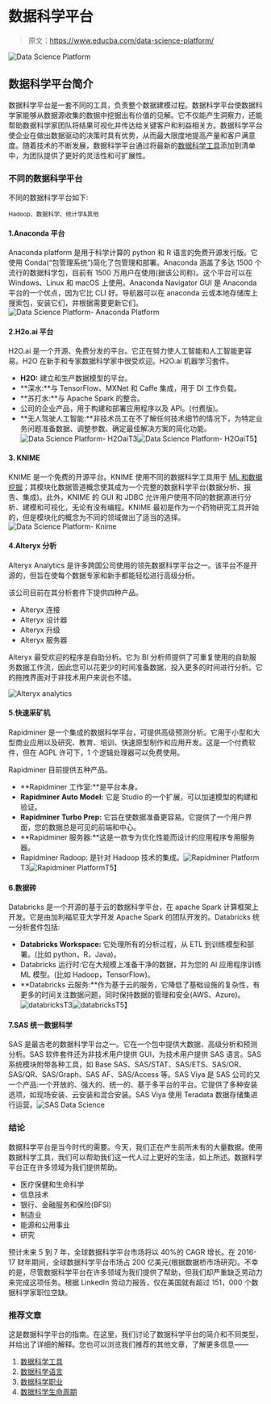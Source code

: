 # 数据科学平台

> 原文：<https://www.educba.com/data-science-platform/>

![Data Science Platform](img/cef9356d27e3d40333a16c78757f5ec8.png)



## 数据科学平台简介

数据科学平台是一套不同的工具，负责整个数据建模过程。数据科学平台使数据科学家能够从数据源收集的数据中挖掘出有价值的见解。它不仅能产生洞察力，还能帮助数据科学家团队将结果可视化并传达给关键客户和利益相关方。数据科学平台使企业在做出数据驱动的决策时具有优势，从而最大限度地提高产量和客户满意度。随着技术的不断发展，数据科学平台通过将最新的[数据科学工具](https://www.educba.com/data-science-tools/)添加到清单中，为团队提供了更好的灵活性和可扩展性。

### 不同的数据科学平台

不同的数据科学平台如下:

<small>Hadoop、数据科学、统计学&其他</small>

#### 1.Anaconda 平台

Anaconda platform 是用于科学计算的 python 和 R 语言的免费开源发行版。它使用 Conda(“包管理系统”)简化了包管理和部署。Anaconda 涵盖了多达 1500 个流行的数据科学包，目前有 1500 万用户在使用(据该公司称)。这个平台可以在 Windows、Linux 和 macOS 上使用。Anaconda Navigator GUI 是 Anaconda 平台的一个优点，因为它比 CLI 好。导航器可以在 anaconda 云或本地存储库上搜索包，安装它们，并根据需要更新它们。![Data Science Platform- Anaconda Platform](img/bed0e9c378ad560e70d844de3397f4fd.png)



#### 2.H2o.ai 平台

H2O.ai 是一个开源、免费分发的平台。它正在努力使人工智能和人工智能更容易。H2O 在新手和专家数据科学家中很受欢迎。H2O.ai 机器学习套件。

*   **H2O:** 建立和生产数据模型的平台。
*   **深水:**与 TensorFlow、MXNet 和 Caffe 集成，用于 Dl 工作负载。
*   **苏打水:**与 Apache Spark 的整合。
*   公司的企业产品，用于构建和部署应用程序以及 API。(付费版)。
*   **无人驾驶人工智能:**非技术员工在不了解任何技术细节的情况下，为特定业务问题准备数据、调整参数、确定最佳解决方案的简化功能。![Data Science Platform- H2Oai](img/e9549d91bde69b59311535f55ca1b8c5.png)T3![Data Science Platform- H2Oai](img/e9549d91bde69b59311535f55ca1b8c5.png)T5】

#### 3\. KNIME

KNIME 是一个免费的开源平台。KNIME 使用不同的数据科学工具用于 [ML 和数据挖掘](https://www.educba.com/data-mining-vs-machine-learning/)；其模块化数据管道概念使其成为一个完整的数据科学平台(数据分析、报告、集成)。此外，KNIME 的 GUI 和 JDBC 允许用户使用不同的数据源进行分析、建模和可视化，无论有没有编程。KNIME 最初是作为一个药物研究工具开始的，但是模块化的概念为不同的领域做出了适当的选择。![Data Science Platform- Knime](img/0e15a88989ea02ab32efbf31debc7a82.png)



#### 4.Alteryx 分析

Alteryx Analytics 是许多跨国公司使用的领先数据科学平台之一。该平台不是开源的，但旨在使每个数据专家和新手都能轻松进行高级分析。

该公司目前在其分析套件下提供四种产品。

*   Alteryx 连接
*   Alteryx 设计器
*   Alteryx 升级
*   Alteryx 服务器

Alteryx 最受欢迎的程序是自助分析。它为 BI 分析师提供了可重复使用的自助服务数据工作流，因此您可以花更少的时间准备数据，投入更多的时间进行分析。它的拖拽界面对于非技术用户来说也不错。

![Alteryx analytics](img/82a4c1f2d7c481534dc590e325d94c39.png)



#### 5.快速采矿机

Rapidminer 是一个集成的数据科学平台，可提供高级预测分析。它用于小型和大型商业应用以及研究、教育、培训、快速原型制作和应用开发。这是一个付费软件，但在 AGPL 许可下，1 个逻辑处理器可以免费使用。

Rapidminer 目前提供五种产品。

*   **Rapidminer 工作室:**是平台本身。
*   **Rapidminer Auto Model:** 它是 Studio 的一个扩展，可以加速模型的构建和验证。
*   **Rapidminer Turbo Prep:** 它旨在使数据准备更容易。它提供了一个用户界面，您的数据总是可见的前端和中心。
*   **Rapidminer 服务器:**这是一款专为优化性能而设计的应用程序专用服务器。
*   Rapidminer Radoop: 是针对 Hadoop 技术的集成。![Rapidminer Platform](img/99e768b4046b38dfb3d5e0eefd5424e1.png)T3![Rapidminer Platform](img/99e768b4046b38dfb3d5e0eefd5424e1.png)T5】

#### 6.数据砖

Databricks 是一个开源的基于云的数据科学平台，在 apache Spark 计算框架上开发。它是由加利福尼亚大学开发 Apache Spark 的团队开发的。Databricks 统一分析套件包括:

*   **Databricks Workspace:** 它处理所有的分析过程，从 ETL 到训练模型和部署。(比如 python，R，Java)。
*   Databricks 运行时:它在大规模上准备干净的数据，并为您的 AI 应用程序训练 ML 模型。(比如 Hadoop，TensorFlow)。
*   **Databricks 云服务:**作为基于云的服务，它降低了基础设施的复杂性，有更多的时间关注数据问题，同时保持数据的管理和安全(AWS、Azure)。![databricks](img/8db0bfeb281634ac4cac709da3d16515.png)T3![databricks](img/8db0bfeb281634ac4cac709da3d16515.png)T5】

#### 7.SAS 统一数据科学

SAS 是最古老的数据科学平台之一。它在一个包中提供大数据、高级分析和预测分析。SAS 软件套件还为非技术用户提供 GUI，为技术用户提供 SAS 语言。SAS 系统模块附带各种工具，如 Base SAS、SAS/STAT、SAS/ETS、SAS/OR、SAS/QR、SAS/Graph、SAS AF、SAS/Access 等。SAS Viya 是 SAS 公司的又一个产品:一个开放的、强大的、统一的、基于多平台的平台。它提供了多种安装选项，如现场安装、云安装和混合安装。SAS Viya 使用 Teradata 数据存储集进行运营。![SAS Data Science](img/7beca49073d52a9814609f4726cdd176.png)



### 结论

数据科学平台是当今时代的需要。今天，我们正在产生前所未有的大量数据。使用数据科学工具，我们可以帮助我们这一代人过上更好的生活，如上所述。数据科学平台正在许多领域为我们提供帮助。

*   医疗保健和生命科学
*   信息技术
*   银行、金融服务和保险(BFSI)
*   制造业
*   能源和公用事业
*   研究

预计未来 5 到 7 年，全球数据科学平台市场将以 40%的 CAGR 增长。在 2016-17 财年期间，全球数据科学平台市场占 200 亿美元(根据数据桥市场研究)。不幸的是，尽管数据科学平台在许多领域为我们提供了帮助，但我们却严重缺乏劳动力来完成这项任务。根据 LinkedIn 劳动力报告，仅在美国就有超过 151，000 个数据科学家职位空缺。

### 推荐文章

这是数据科学平台的指南。在这里，我们讨论了数据科学平台的简介和不同类型，并给出了详细的解释。您也可以浏览我们推荐的其他文章，了解更多信息——

1.  [数据科学工具](https://www.educba.com/data-science-tools/)
2.  [数据科学语言](https://www.educba.com/data-science-languages/)
3.  [数据科学职业](https://www.educba.com/data-science-career/)
4.  [数据科学生命周期](https://www.educba.com/data-science-lifecycle/)





